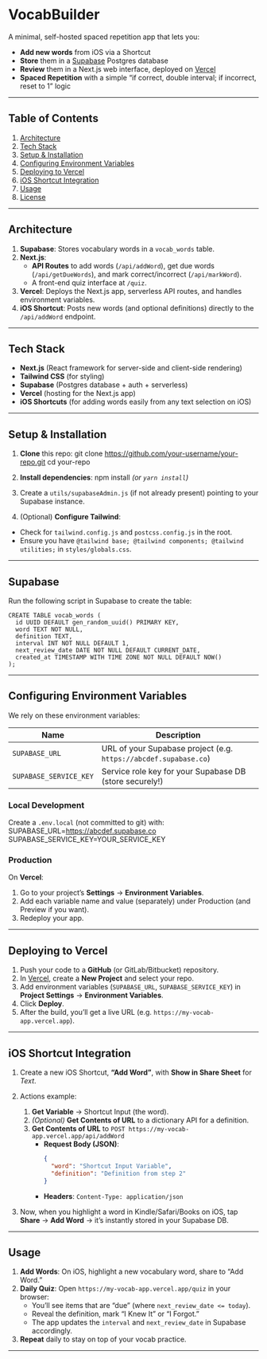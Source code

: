 # VocabBuilder

A minimal, self-hosted spaced repetition app that lets you:

- **Add new words** from iOS via a Shortcut  
- **Store** them in a [Supabase](https://supabase.com/) Postgres database  
- **Review** them in a Next.js web interface, deployed on [Vercel](https://vercel.com/)  
- **Spaced Repetition** with a simple “if correct, double interval; if incorrect, reset to 1” logic  

---

## Table of Contents

1. [Architecture](#architecture)  
2. [Tech Stack](#tech-stack)  
3. [Setup & Installation](#setup--installation)  
4. [Configuring Environment Variables](#configuring-environment-variables)  
5. [Deploying to Vercel](#deploying-to-vercel)  
6. [iOS Shortcut Integration](#ios-shortcut-integration)  
7. [Usage](#usage)  
8. [License](#license)

---

## Architecture

1. **Supabase**: Stores vocabulary words in a `vocab_words` table.  
2. **Next.js**:  
   - **API Routes** to add words (`/api/addWord`), get due words (`/api/getDueWords`), and mark correct/incorrect (`/api/markWord`).  
   - A front-end quiz interface at `/quiz`.  
3. **Vercel**: Deploys the Next.js app, serverless API routes, and handles environment variables.  
4. **iOS Shortcut**: Posts new words (and optional definitions) directly to the `/api/addWord` endpoint.

---

## Tech Stack

- **Next.js** (React framework for server-side and client-side rendering)  
- **Tailwind CSS** (for styling)  
- **Supabase** (Postgres database + auth + serverless)  
- **Vercel** (hosting for the Next.js app)  
- **iOS Shortcuts** (for adding words easily from any text selection on iOS)

---

## Setup & Installation

1. **Clone** this repo:
git clone https://github.com/your-username/your-repo.git cd your-repo

2. **Install dependencies**:
npm install
*(or `yarn install`)*

3. Create a `utils/supabaseAdmin.js` (if not already present) pointing to your Supabase instance.

4. (Optional) **Configure Tailwind**:
- Check for `tailwind.config.js` and `postcss.config.js` in the root.
- Ensure you have `@tailwind base; @tailwind components; @tailwind utilities;` in `styles/globals.css`.

---
## Supabase

Run the following script in Supabase to create the table:
```
CREATE TABLE vocab_words (
  id UUID DEFAULT gen_random_uuid() PRIMARY KEY,
  word TEXT NOT NULL,
  definition TEXT,
  interval INT NOT NULL DEFAULT 1,
  next_review_date DATE NOT NULL DEFAULT CURRENT_DATE,
  created_at TIMESTAMP WITH TIME ZONE NOT NULL DEFAULT NOW()
);
```

---

## Configuring Environment Variables

We rely on these environment variables:

| Name                   | Description                                                          |
|------------------------|----------------------------------------------------------------------|
| `SUPABASE_URL`         | URL of your Supabase project (e.g. `https://abcdef.supabase.co`)     |
| `SUPABASE_SERVICE_KEY` | Service role key for your Supabase DB (store securely!)              |

### Local Development

Create a `.env.local` (not committed to git) with:
SUPABASE_URL=https://abcdef.supabase.co SUPABASE_SERVICE_KEY=YOUR_SERVICE_KEY

### Production

On **Vercel**:
1. Go to your project’s **Settings** → **Environment Variables**.
2. Add each variable name and value (separately) under Production (and Preview if you want).
3. Redeploy your app.

---

## Deploying to Vercel

1. Push your code to a **GitHub** (or GitLab/Bitbucket) repository.  
2. In [Vercel](https://vercel.com/), create a **New Project** and select your repo.  
3. Add environment variables (`SUPABASE_URL`, `SUPABASE_SERVICE_KEY`) in **Project Settings** → **Environment Variables**.  
4. Click **Deploy**.  
5. After the build, you’ll get a live URL (e.g. `https://my-vocab-app.vercel.app`).

---

## iOS Shortcut Integration

1. Create a new iOS Shortcut, **“Add Word”**, with **Show in Share Sheet** for *Text*.  
2. Actions example:
   1. **Get Variable** → Shortcut Input (the word).  
   2. *(Optional)* **Get Contents of URL** to a dictionary API for a definition.  
   3. **Get Contents of URL** to `POST https://my-vocab-app.vercel.app/api/addWord`  
      - **Request Body (JSON)**:
        ```json
        {
          "word": "Shortcut Input Variable",
          "definition": "Definition from step 2"
        }
        ```
      - **Headers**: `Content-Type: application/json`

3. Now, when you highlight a word in Kindle/Safari/Books on iOS, tap **Share** → **Add Word** → it’s instantly stored in your Supabase DB.

---

## Usage

1. **Add Words**: On iOS, highlight a new vocabulary word, share to “Add Word.”  
2. **Daily Quiz**: Open `https://my-vocab-app.vercel.app/quiz` in your browser:
   - You’ll see items that are “due” (where `next_review_date <= today`).
   - Reveal the definition, mark “I Knew It” or “I Forgot.”
   - The app updates the `interval` and `next_review_date` in Supabase accordingly.
3. **Repeat** daily to stay on top of your vocab practice.

---